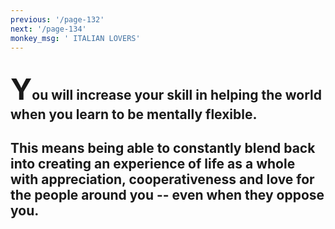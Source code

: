 ```yaml
---
previous: '/page-132'
next: '/page-134'
monkey_msg: ' ITALIAN LOVERS'
---
```


## <span style="font-size:47px;">Y</span>ou will increase your skill in helping the world when you learn to be mentally flexible.
## This means being able to constantly blend back into creating an experience of life as a whole with appreciation, cooperativeness and love for the people around you -- even when they oppose you.
